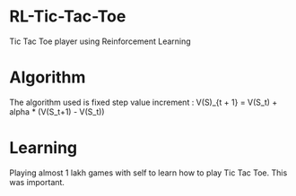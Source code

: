 # RL-Tic-Tac-Toe
Tic Tac Toe player using Reinforcement Learning 

# Algorithm 
The algorithm used is fixed step value increment : V(S)_{t + 1} = V(S_t) + alpha * (V(S_t+1) - V(S_t)) 

# Learning
Playing almost 1 lakh games with self to learn how to play Tic Tac Toe. This was important. 
